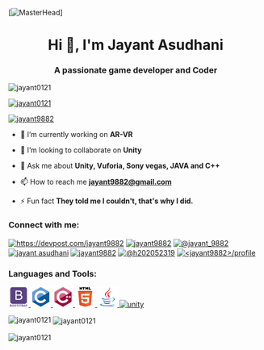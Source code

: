[![MasterHead](https://www.canva.com/design/DAEymwIXu_g/oUqL4MeNwrhIZ20gbD94CQ/view?utm_content=DAEymwIXu_g&utm_campaign=designshare&utm_medium=link&utm_source=shareyourdesignpanel)]
<h1 align="center">Hi 👋, I'm Jayant Asudhani</h1>
<h3 align="center">A passionate game developer and Coder</h3>

<p align="left"> <img src="https://komarev.com/ghpvc/?username=jayant0121&label=Profile%20views&color=0e75b6&style=flat" alt="jayant0121" /> </p>

<p align="left"> <a href="https://github.com/ryo-ma/github-profile-trophy"><img src="https://github-profile-trophy.vercel.app/?username=jayant0121" alt="jayant0121" /></a> </p>

<p align="left"> <a href="https://twitter.com/jayant9882" target="blank"><img src="https://img.shields.io/twitter/follow/jayant9882?logo=twitter&style=for-the-badge" alt="jayant9882" /></a> </p>

- 🔭 I’m currently working on **AR-VR**

- 👯 I’m looking to collaborate on **Unity**

- 💬 Ask me about **Unity, Vuforia, Sony vegas, JAVA and C++**

- 📫 How to reach me **jayant9882@gmail.com**

- ⚡ Fun fact **They told me I couldn't, that's why I did.**

<h3 align="left">Connect with me:</h3>
<p align="left">
<a href="https://dev.to/https://devpost.com/jayant9882" target="blank"><img align="center" src="https://raw.githubusercontent.com/rahuldkjain/github-profile-readme-generator/master/src/images/icons/Social/devto.svg" alt="https://devpost.com/jayant9882" height="30" width="40" /></a>
<a href="https://twitter.com/jayant9882" target="blank"><img align="center" src="https://raw.githubusercontent.com/rahuldkjain/github-profile-readme-generator/master/src/images/icons/Social/twitter.svg" alt="jayant9882" height="30" width="40" /></a>
<a href="https://instagram.com/@jayant_9882" target="blank"><img align="center" src="https://raw.githubusercontent.com/rahuldkjain/github-profile-readme-generator/master/src/images/icons/Social/instagram.svg" alt="@jayant_9882" height="30" width="40" /></a>
<a href="https://www.youtube.com/c/jayant asudhani" target="blank"><img align="center" src="https://raw.githubusercontent.com/rahuldkjain/github-profile-readme-generator/master/src/images/icons/Social/youtube.svg" alt="jayant asudhani" height="30" width="40" /></a>
<a href="https://www.codechef.com/users/jayant9882" target="blank"><img align="center" src="https://cdn.jsdelivr.net/npm/simple-icons@3.1.0/icons/codechef.svg" alt="jayant9882" height="30" width="40" /></a>
<a href="https://www.hackerrank.com/@h202052319" target="blank"><img align="center" src="https://raw.githubusercontent.com/rahuldkjain/github-profile-readme-generator/master/src/images/icons/Social/hackerrank.svg" alt="@h202052319" height="30" width="40" /></a>
<a href="https://auth.geeksforgeeks.org/user/<jayant9882>/profile" target="blank"><img align="center" src="https://raw.githubusercontent.com/rahuldkjain/github-profile-readme-generator/master/src/images/icons/Social/geeks-for-geeks.svg" alt="<jayant9882>/profile" height="30" width="40" /></a>
</p>

<h3 align="left">Languages and Tools:</h3>
<p align="left"> <a href="https://getbootstrap.com" target="_blank" rel="noreferrer"> <img src="https://raw.githubusercontent.com/devicons/devicon/master/icons/bootstrap/bootstrap-plain-wordmark.svg" alt="bootstrap" width="40" height="40"/> </a> <a href="https://www.cprogramming.com/" target="_blank" rel="noreferrer"> <img src="https://raw.githubusercontent.com/devicons/devicon/master/icons/c/c-original.svg" alt="c" width="40" height="40"/> </a> <a href="https://www.w3schools.com/cpp/" target="_blank" rel="noreferrer"> <img src="https://raw.githubusercontent.com/devicons/devicon/master/icons/cplusplus/cplusplus-original.svg" alt="cplusplus" width="40" height="40"/> </a> <a href="https://www.w3.org/html/" target="_blank" rel="noreferrer"> <img src="https://raw.githubusercontent.com/devicons/devicon/master/icons/html5/html5-original-wordmark.svg" alt="html5" width="40" height="40"/> </a> <a href="https://www.java.com" target="_blank" rel="noreferrer"> <img src="https://raw.githubusercontent.com/devicons/devicon/master/icons/java/java-original.svg" alt="java" width="40" height="40"/> </a> <a href="https://unity.com/" target="_blank" rel="noreferrer"> <img src="https://www.vectorlogo.zone/logos/unity3d/unity3d-icon.svg" alt="unity" width="40" height="40"/> </a> </p>

<p><img align="left" src="https://github-readme-stats.vercel.app/api/top-langs?username=jayant0121&show_icons=true&locale=en&layout=compact" alt="jayant0121" /></p>

<p>&nbsp;<img align="center" src="https://github-readme-stats.vercel.app/api?username=jayant0121&show_icons=true&locale=en" alt="jayant0121" /></p>

<p><img align="center" src="https://github-readme-streak-stats.herokuapp.com/?user=jayant0121&" alt="jayant0121" /></p>
